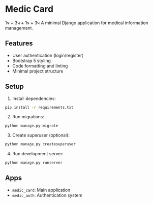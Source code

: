 # Medic Card

1ч + 3ч + 1ч + 3ч
A minimal Django application for medical information management.

## Features

- User authentication (login/register)
- Bootstrap 5 styling
- Code formatting and linting
- Minimal project structure

## Setup

1. Install dependencies:
```bash
pip install -r requirements.txt
```

2. Run migrations:
```bash
python manage.py migrate
```

3. Create superuser (optional):
```bash
python manage.py createsuperuser
```

4. Run development server:
```bash
python manage.py runserver
```

## Apps

- `medic_card`: Main application
- `medic_auth`: Authentication system
